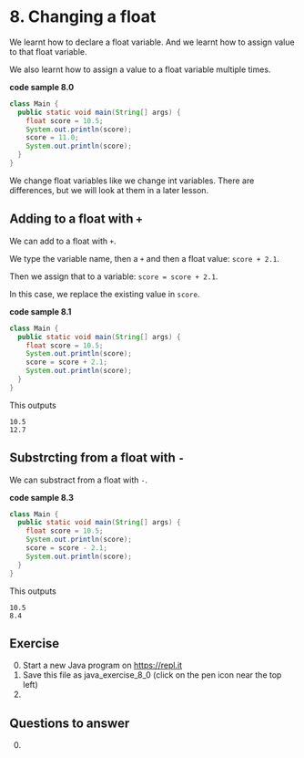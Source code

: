 # 8. Changing a float

We learnt how to declare a float variable. And we learnt how to assign value to that float variable.

We also learnt how to assign a value to a float variable multiple times.

**code sample 8.0**
```java
class Main {
  public static void main(String[] args) {
    float score = 10.5;
    System.out.println(score);
    score = 11.0;
    System.out.println(score);
  }
}
```

We change float variables like we change int variables. There are differences, but we will look at them in a later lesson.

## Adding to a float with `+`

We can add to a float with `+`.

We type the variable name, then a `+` and then a float value: `score + 2.1`.

Then we assign that to a variable: `score = score + 2.1`. 

In this case, we replace the existing value in `score`.

**code sample 8.1**
```java
class Main {
  public static void main(String[] args) {
    float score = 10.5;
    System.out.println(score);
    score = score + 2.1;
    System.out.println(score);
  }
}
```

This outputs 

```
10.5
12.7
```

## Substrcting from a float with `-`

We can substract from a float with `-`.

**code sample 8.3**
```java
class Main {
  public static void main(String[] args) {
    float score = 10.5;
    System.out.println(score);
    score = score - 2.1;
    System.out.println(score);
  }
}
```

This outputs 

```
10.5
8.4
```

## Exercise

0. Start a new Java program on https://repl.it
0. Save this file as java_exercise_8_0 (click on the pen icon near the top left)
0. 

## Questions to answer

0. 
